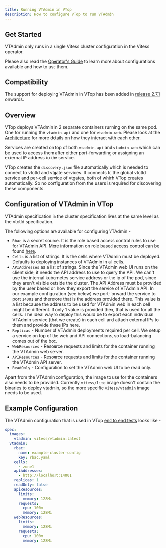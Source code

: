 ```yaml
---
title: Running VTAdmin in VTop
description: How to configure VTop to run VTAdmin
---
```


## Get Started

VTAdmin only runs in a single Vitess cluster configuration in the Vitess operator.

Please also read the [Operator's Guide](../operators_guide) to learn more about configurations available and how to use them.

## Compatibility

The support for deploying VTAdmin in VTop has been added in [release 2.7.1](https://github.com/planetscale/vitess-operator/releases/tag/v2.7.1) onwards.

## Overview

VTop deploys VTAdmin in 2 separate containers running on the same pod. One for running the `vtadmin-api` and one for `vtadmin-web`. Please look at the [Architecture](../architecture) for more details on how they interact with each other.

Services are created on top of both `vtadmin-api` and `vtadmin-web` which can be used to access them after either port-forwarding or assigning an external IP address to the service.

VTop creates the `discovery.json` file automatically which is needed to connect to vtctld and vtgate services. It connects to the global vtctld service and per-cell service of vtgates, both of which VTop creates automatically. So no configuration from the users is required for discovering these components.

## Configuration of VTAdmin in VTop

VTAdmin specification in the cluster specification lives at the same level as the vtctld specification. 

The following options are available for configuring VTAdmin - 

- `Rbac` is a secret source. It is the role based access control rules to use for VTAdmin API. More information on role based access control can be found [here](../role-based-access-control).
- `Cells` is a list of strings. It is the cells where VTAdmin must be deployed. Defaults to deploying instances of VTAdmin in all cells.
- `APIAddresses` as a list of strings. Since the VTAdmin web UI runs on the client side, it needs the API address to use to query the API. We can't use the internal kubernetes service address or the ip of the pod, since they aren't visible outside the cluster. The API Address must be provided by the user based on how they export the service of VTAdmin API. In our example configuration (see below) we port-forward the service to port `14001` and therefore that is the address provided there. This value is a list because the address to be used for VTAdmin web in each cell might be different. If only 1 value is provided then, that is used for all the cells. The ideal way to deploy this would be to export each individual VTAdmin service (that we create) in each cell and attach external IPs to them and provide those IPs here.
- `Replicas` - Number of VTAdmin deployments required per cell. We setup a service on top of the web and API connections, so load-balancing comes out of the box.
- `WebResources` - Resource requests and limits for the container running the VTAdmin web server.
- `APIResources` - Resource requests and limits for the container running the VTAdmin API server.
- `ReadOnly` - Configuration to set the VTAdmin web UI to be read only.

Apart from the VTAdmin configuration, the image to use for the containers also needs to be provided. Currently `vitess/lite` image doesn't contain the binaries to deploy vtadmin, so the more specific `vitess/vtadmin` image needs to be used.

## Example Configuration

The VTAdmin configuration that is used in VTop [end to end tests](https://github.com/planetscale/vitess-operator/tree/main/test/endtoend) looks like - 

```yaml
spec:
  images:
    vtadmin: vitess/vtadmin:latest
  vtadmin:
    rbac:
      name: example-cluster-config
      key: rbac.yaml
    cells:
      - zone1
    apiAddresses:
      - http://localhost:14001
    replicas: 1
    readOnly: false
    apiResources:
      limits:
        memory: 128Mi
      requests:
        cpu: 100m
        memory: 128Mi
    webResources:
      limits:
        memory: 128Mi
      requests:
        cpu: 100m
        memory: 128Mi
```
